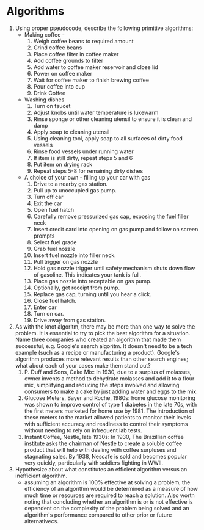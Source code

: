# Algorithms

1. Using proper pseudocode, describe the following primitive algorithms:
    * Making coffee -
      1. Weigh coffee beans to required amount
      1. Grind coffee beans
      1. Place coffee filter in coffee maker
      1. Add coffee grounds to filter
      1. Add water to coffee maker reservoir and close lid
      1. Power on coffee maker
      1. Wait for coffee maker to finish brewing coffee
      1. Pour coffee into cup
      1. Drink Coffee
    * Washing dishes
      1. Turn on faucet
      1. Adjust knobs until water temperature is lukewarm
      1. Rinse sponge or other cleaning utensil to ensure it is clean and damp
      1. Apply soap to cleaning utensil
      1. Using cleaning tool, apply soap to all surfaces of dirty food vessels
      1. Rinse food vessels under running water
      1. If item is still dirty, repeat steps 5 and 6
      1. Put item on drying rack
      1. Repeat steps 5-8 for remaining dirty dishes
    * A choice of your own - filling up your car with gas
      1. Drive to a nearby gas station.
      1. Pull up to unoccupied gas pump.
      1. Turn off car
      1. Exit the car
      1. Open fuel hatch
      1. Carefully remove pressurized gas cap, exposing the fuel filler neck
      1. Insert credit card into opening on gas pump and follow on screen prompts
      1. Select fuel grade
      1. Grab fuel nozzle
      1. Insert fuel nozzle into filler neck.
      1. Pull trigger on gas nozzle
      1. Hold gas nozzle trigger until safety mechanism shuts down flow of gasoline. This indicates your tank is full.
      1. Place gas nozzle into receptable on gas pump.
      1. Optionally, get receipt from pump.
      1. Replace gas cap, turning until you hear a click.
      1. Close fuel hatch.
      1. Enter car
      1. Turn on car.
      1. Drive away from gas station.
1. As with the knot algoritm, there may be more than one way to solve the problem. It is essential to try to pick the best algorithm for a situation. Name three companies who created an algorithm that made them successful, e.g. Google's search algoritm. It doesn't need to be a tech example (such as a recipe or manufacturing a product). Google's algorithm produces more relevant results than other search engines; what about each of your cases make them stand out?
   1. P. Duff and Sons, Cake Mix: In 1930, due to a surplus of molasses, owner invents a method to dehydrate molasses and add it to a flour mix, simplifying and reducing the steps involved and allowing consumers to make a cake by just adding water and eggs to the mix.
   1. Glucose Meters, Bayer and Roche, 1980s: home glucose monitoring was shown to improve control of type 1 diabetes in the late 70s, with the first meters marketed for home use by 1981. The introduction of these meters to the market allowed patients to monitor their levels with sufficient accuracy and readiness to control their symptoms without needing to rely on infrequent lab tests.
   1. Instant Coffee, Nestle, late 1930s: In 1930, The Brazillian coffee institute asks the chairman of Nestle to create a soluble coffee product that will help with dealing with coffee surpluses and stagnating sales. By 1938, Nescafe is sold and becomes popular very quickly, particularly with soldiers fighting in WWII.
1. Hypothesize about what constitutes an efficient algorithm versus an inefficient algorithm.
   * assuming an algorithm is 100% effective at solving a problem, the efficiency of an algorithm would be determined as a measure of how much time or resources are required to reach a solution. Also worth noting that concluding whether an algorithm is or is not effective is dependent on the complexity of the problem being solved and an algorithm's performance compared to other prior or future alternativecs.